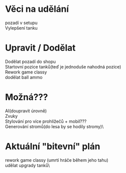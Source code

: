# Věci na udělání

pozadí v setupu\
Vylepšení tanku

# Upravit / Dodělat

Dodělat pozadí do shopu\
Startovní pozice tanků(teď je jednoduše nahodná pozice)\
Rework game classy\
dodělat ball ammo

# Možná???

AI(doupravit úrovně)\
Zvuky\
Stylování pro více prohlížečů + mobil???\
Generování stromů(do lesa by se hodily stromy)\

# Aktuální "bitevní" plán

rework game classy (umrtí hráče během jeho tahu)\
udělat upgrady tanků\
